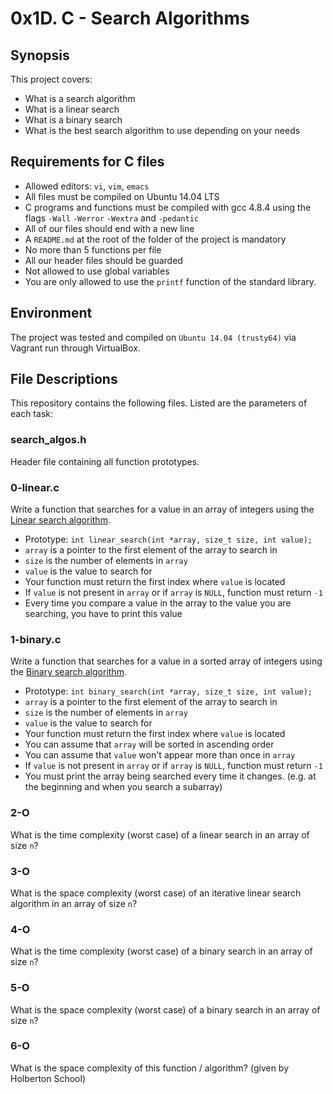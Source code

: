 # 0x1D. C - Search Algorithms

## Synopsis
This project covers:

* What is a search algorithm
* What is a linear search
* What is a binary search
* What is the best search algorithm to use depending on your needs

## Requirements for C files
* Allowed editors: `vi`, `vim`, `emacs`
* All files must be compiled on Ubuntu 14.04 LTS
* C programs and functions must be compiled with gcc 4.8.4 using the flags `-Wall` `-Werror` `-Wextra` and `-pedantic`
* All of our files should end with a new line
* A `README.md` at the root of the folder of the project is mandatory
* No more than 5 functions per file
* All our header files should be guarded
* Not allowed to use global variables
* You are only allowed to use the `printf` function of the standard library.

## Environment
The project was tested and compiled on `Ubuntu 14.04 (trusty64)` via Vagrant run through VirtualBox.

## File Descriptions
This repository contains the following files. Listed are the parameters of each task:

### search_algos.h

Header file containing all function prototypes.

### 0-linear.c


Write a function that searches for a value in an array of integers using the [Linear search algorithm](https://en.wikipedia.org/wiki/Linear_search).

* Prototype: `int linear_search(int *array, size_t size, int value);`
* `array` is a pointer to the first element of the array to search in
* `size` is the number of elements in `array`
* `value` is the value to search for
* Your function must return the first index where `value` is located
* If `value` is not present in `array` or if `array` is `NULL`, function must return `-1`
* Every time you compare a value in the array to the value you are searching, you have to print this value

### 1-binary.c


Write a function that searches for a value in a sorted array of integers using the [Binary search algorithm](https://en.wikipedia.org/wiki/Binary_search_algorithm).

* Prototype: `int binary_search(int *array, size_t size, int value);`
* `array` is a pointer to the first element of the array to search in
* `size` is the number of elements in `array`
* `value` is the value to search for
* Your function must return the first index where `value` is located
* You can assume that `array` will be sorted in ascending order
* You can assume that `value` won't appear more than once in `array`
* If `value` is not present in `array` or if `array` is `NULL`, function must return `-1`
* You must print the array being searched every time it changes. (e.g. at the beginning and when you search a subarray) 

### 2-O

What is the time complexity (worst case) of a linear search in an array of size `n`?

### 3-O

What is the space complexity (worst case) of an iterative linear search algorithm in an array of size `n`?

### 4-O

What is the time complexity (worst case) of a binary search in an array of size `n`?

### 5-O

What is the space complexity (worst case) of a binary search in an array of size `n`?

### 6-O

What is the space complexity of this function / algorithm? (given by Holberton School)